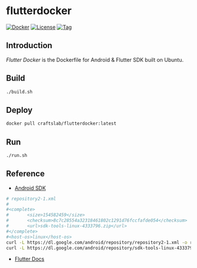 # flutterdocker

[![Docker](https://img.shields.io/docker/pulls/craftslab/flutterdocker)](https://hub.docker.com/r/craftslab/flutterdocker)
[![License](https://img.shields.io/github/license/craftslab/flutterdocker.svg?color=brightgreen)](https://github.com/craftslab/flutterdocker/blob/master/LICENSE)
[![Tag](https://img.shields.io/github/tag/craftslab/flutterdocker.svg?color=brightgreen)](https://github.com/craftslab/flutterdocker/tags)



## Introduction

*Flutter Docker* is the Dockerfile for Android & Flutter SDK built on Ubuntu.



## Build

```bash
./build.sh
```



## Deploy

```bash
docker pull craftslab/flutterdocker:latest
```



## Run

```bash
./run.sh
```



## Reference

- [Android SDK](https://dl.google.com/android/repository/repository2-1.xml)

```bash
# repository2-1.xml
#
#<complete>
#       <size>154582459</size>
#       <checksum>8c7c28554a32318461802c1291d76fccfafde054</checksum>
#       <url>sdk-tools-linux-4333796.zip</url>
#</complete>
#<host-os>linux</host-os>
curl -L https://dl.google.com/android/repository/repository2-1.xml -o repository.xml
curl -L https://dl.google.com/android/repository/sdk-tools-linux-4333796.zip -o sdk-tools.zip
```
- [Flutter Docs](https://flutter.dev/docs/get-started/)
